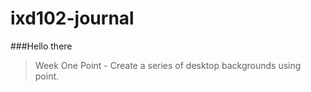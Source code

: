# ixd102-journal

###Hello there 


>Week One
>Point - Create a series of desktop backgrounds using point.

